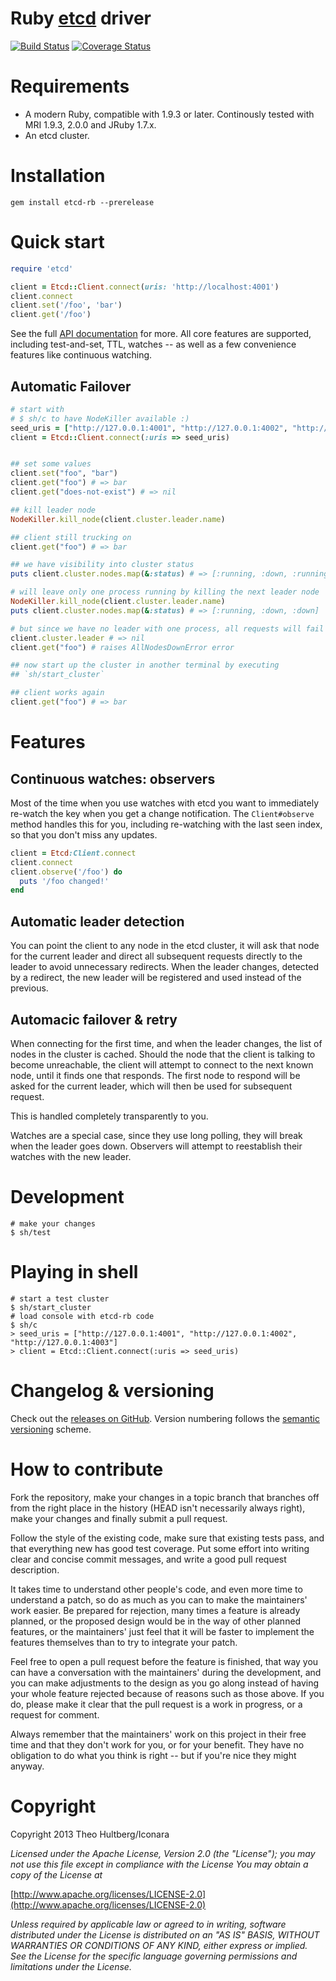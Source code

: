 # Ruby [etcd](https://github.com/coreos/etcd) driver

[![Build Status](https://travis-ci.org/iconara/etcd-rb.png?branch=master)](https://travis-ci.org/iconara/etcd-rb)
[![Coverage Status](https://coveralls.io/repos/iconara/etcd-rb/badge.png?branch=master)](https://coveralls.io/r/iconara/etcd-rb)

# Requirements

  - A modern Ruby, compatible with 1.9.3 or later. Continously tested with MRI 1.9.3, 2.0.0 and JRuby 1.7.x.
  - An etcd cluster.

# Installation

    gem install etcd-rb --prerelease

# Quick start

```ruby
require 'etcd'

client = Etcd::Client.connect(uris: 'http://localhost:4001')
client.connect
client.set('/foo', 'bar')
client.get('/foo')
```

See the full [API documentation](http://rubydoc.info/github/iconara/etcd-rb/master/frames) for more. All core features are supported, including test-and-set, TTL, watches -- as well as a few convenience features like continuous watching.



## Automatic Failover

```ruby
# start with
# $ sh/c to have NodeKiller available :)
seed_uris = ["http://127.0.0.1:4001", "http://127.0.0.1:4002", "http://127.0.0.1:4003"]
client = Etcd::Client.connect(:uris => seed_uris)


## set some values
client.set("foo", "bar")
client.get("foo") # => bar
client.get("does-not-exist") # => nil

## kill leader node
NodeKiller.kill_node(client.cluster.leader.name)

## client still trucking on
client.get("foo") # => bar

## we have visibility into cluster status
puts client.cluster.nodes.map(&:status) # => [:running, :down, :running]

# will leave only one process running by killing the next leader node
NodeKiller.kill_node(client.cluster.leader.name)
puts client.cluster.nodes.map(&:status) # => [:running, :down, :down]

# but since we have no leader with one process, all requests will fail
client.cluster.leader # => nil
client.get("foo") # raises AllNodesDownError error

## now start up the cluster in another terminal by executing
## `sh/start_cluster`

## client works again
client.get("foo") # => bar

```

# Features

## Continuous watches: observers

Most of the time when you use watches with etcd you want to immediately re-watch the key when you get a change notification. The `Client#observe` method handles this for you, including re-watching with the last seen index, so that you don't miss any updates.

```ruby
client = Etcd:Client.connect
client.connect
client.observe('/foo') do
  puts '/foo changed!'
end
```

## Automatic leader detection

You can point the client to any node in the etcd cluster, it will ask that node for the current leader and direct all subsequent requests directly to the leader to avoid unnecessary redirects. When the leader changes, detected by a redirect, the new leader will be registered and used instead of the previous.

## Automacic failover & retry

When connecting for the first time, and when the leader changes, the list of nodes in the cluster is cached. Should the node that the client is talking to become unreachable, the client will attempt to connect to the next known node, until it finds one that responds. The first node to respond will be asked for the current leader, which will then be used for subsequent request.

This is handled completely transparently to you.

Watches are a special case, since they use long polling, they will break when the leader goes down. Observers will attempt to reestablish their watches with the new leader.


# Development
    # make your changes
    $ sh/test


# Playing in shell
    # start a test cluster
    $ sh/start_cluster
    # load console with etcd-rb code
    $ sh/c
    > seed_uris = ["http://127.0.0.1:4001", "http://127.0.0.1:4002", "http://127.0.0.1:4003"]
    > client = Etcd::Client.connect(:uris => seed_uris)



# Changelog & versioning

Check out the [releases on GitHub](https://github.com/iconara/etcd-rb/releases). Version numbering follows the [semantic versioning](http://semver.org/) scheme.


# How to contribute


Fork the repository, make your changes in a topic branch that branches off from the right place in the history (HEAD isn't necessarily always right), make your changes and finally submit a pull request.

Follow the style of the existing code, make sure that existing tests pass, and that everything new has good test coverage. Put some effort into writing clear and concise commit messages, and write a good pull request description.

It takes time to understand other people's code, and even more time to understand a patch, so do as much as you can to make the maintainers' work easier. Be prepared for rejection, many times a feature is already planned, or the proposed design would be in the way of other planned features, or the maintainers' just feel that it will be faster to implement the features themselves than to try to integrate your patch.

Feel free to open a pull request before the feature is finished, that way you can have a conversation with the maintainers' during the development, and you can make adjustments to the design as you go along instead of having your whole feature rejected because of reasons such as those above. If you do, please make it clear that the pull request is a work in progress, or a request for comment.

Always remember that the maintainers' work on this project in their free time and that they don't work for you, or for your benefit. They have no obligation to do what you think is right -- but if you're nice they might anyway.

# Copyright

Copyright 2013 Theo Hultberg/Iconara

_Licensed under the Apache License, Version 2.0 (the "License"); you may not use this file except in compliance with the License You may obtain a copy of the License at_

[http://www.apache.org/licenses/LICENSE-2.0](http://www.apache.org/licenses/LICENSE-2.0)

_Unless required by applicable law or agreed to in writing, software distributed under the License is distributed on an "AS IS" BASIS, WITHOUT WARRANTIES OR CONDITIONS OF ANY KIND, either express or implied. See the License for the specific language governing permissions and limitations under the License._
